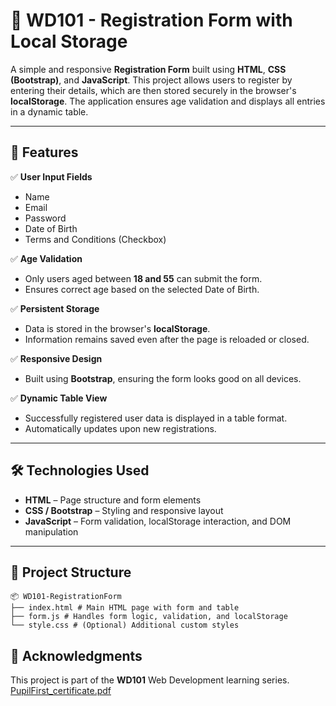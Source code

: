 # 📝 WD101 - Registration Form with Local Storage

A simple and responsive **Registration Form** built using **HTML**, **CSS (Bootstrap)**, and **JavaScript**. This project allows users to register by entering their details, which are then stored securely in the browser's **localStorage**. The application ensures age validation and displays all entries in a dynamic table.

---

## 🚀 Features

✅ **User Input Fields**  
- Name  
- Email  
- Password  
- Date of Birth  
- Terms and Conditions (Checkbox)

✅ **Age Validation**  
- Only users aged between **18 and 55** can submit the form.  
- Ensures correct age based on the selected Date of Birth.

✅ **Persistent Storage**  
- Data is stored in the browser's **localStorage**.  
- Information remains saved even after the page is reloaded or closed.

✅ **Responsive Design**  
- Built using **Bootstrap**, ensuring the form looks good on all devices.

✅ **Dynamic Table View**  
- Successfully registered user data is displayed in a table format.  
- Automatically updates upon new registrations.

---

## 🛠️ Technologies Used

- **HTML** – Page structure and form elements  
- **CSS / Bootstrap** – Styling and responsive layout  
- **JavaScript** – Form validation, localStorage interaction, and DOM manipulation

---

## 📁 Project Structure
```
📦 WD101-RegistrationForm
├── index.html # Main HTML page with form and table
├── form.js # Handles form logic, validation, and localStorage
└── style.css # (Optional) Additional custom styles
```

## 🙌 Acknowledgments

This project is part of the **WD101** Web Development learning series.
[PupilFirst_certificate.pdf](https://github.com/user-attachments/files/21000527/PupilFirst_certificate.pdf)
